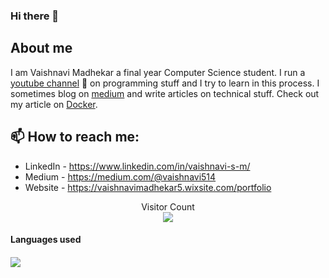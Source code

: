 ### Hi there 👋

## About me
I am Vaishnavi Madhekar a final year Computer Science student. I run a [youtube channel](https://www.youtube.com/channel/UCYZc6M7kL1IxxN57_ubqYMw) 🎥 on programming stuff and I try to learn in this process. I sometimes blog on [medium](https://medium.com/@vaishnavi514) and write articles on technical stuff. Check out my article on [Docker](https://medium.com/@vaishnavi514/docker-build-ship-run-any-application-anywhere-2f75d1166b50). 


## 📫 How to reach me: 

- LinkedIn - https://www.linkedin.com/in/vaishnavi-s-m/
- Medium - https://medium.com/@vaishnavi514
- Website - https://vaishnavimadhekar5.wixsite.com/portfolio


<p align ="center">
  Visitor Count <br>
<img src = "https://komarev.com/ghpvc/?username=vaish28" />
  <br>
  <h4>Languages used<h4>
    <img src = "[![Top Langs](https://github-readme-stats.vercel.app/api/top-langs/?username=vaish28&langs_count=8)](https://github.com/vaish28/github-readme-stats)" />
</p>








<!--
**vaish28/vaish28** is a ✨ _special_ ✨ repository because its `README.md` (this file) appears on your GitHub profile.

Here are some ideas to get you started:

- 🔭 I’m currently working on ...
- 🌱 I’m currently learning ...
- 👯 I’m looking to collaborate on ...
- 🤔 I’m looking for help with ...
- 💬 Ask me about ...
- 📫 How to reach me: ...
- 😄 Pronouns: ...
- ⚡ Fun fact: ...
-->
